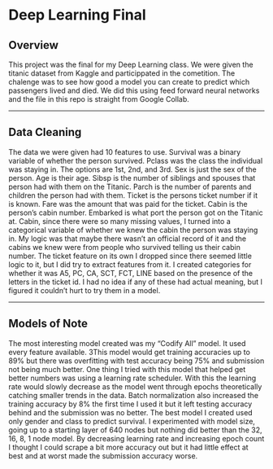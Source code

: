 # Deep Learning Final

## Overview

This project was the final for my Deep Learning class. We were given the titanic dataset from Kaggle and particippated in the cometition. The chalenge was to see how good a model you can create to predict which passengers lived and died. We did this using feed forward neural networks and the file in this repo is straight from Google Collab. 

---

## Data Cleaning
The data we were given had 10 features to use. Survival was a binary variable of whether the person survived. Pclass was the class the individual was staying in. The options are 1st, 2nd, and 3rd. Sex is just the sex of the person. Age is their age. Sibsp is the number of siblings and spouses that person had with them on the Titanic. Parch is the number of parents and children the person had with them. Ticket is the persons ticket number if it is known. Fare was the amount that was paid for the ticket. Cabin is the person’s cabin number. Embarked is what port the person got on the Titanic at.
Cabin, since there were so many missing values, I turned into a categorical variable of whether we knew the cabin the person was staying in. My logic was that maybe there wasn’t an official record of it and the cabins we knew were from people who survived telling us their cabin number. The ticket feature on its own I dropped since there seemed little logic to it, but I did try to extract features from it. I created categories for whether it was A5, PC, CA, SCT, FCT, LINE based on the presence of the letters in the ticket id. I had no idea if any of these had actual meaning, but I figured it couldn’t hurt to try them in a model. 

---

## Models of Note
The most interesting model created was my “Codify All” model. It used every feature available. 3This model would get training accuracies up to 89% but there was overfitting with test accuracy being 75% and submission not being much better. One thing I tried with this model that helped get better numbers was using a learning rate scheduler. With this the learning rate would slowly decrease as the model went through epochs theoretically catching smaller trends in the data. Batch normalization also increased the training accuracy by 8% the first time I used it but it left testing accuracy behind and the submission was no better. The best model I created used only gender and class to predict survival. I experimented with model size, going up to a starting layer of 640 nodes but nothing did better than the 32, 16, 8, 1 node model. By decreasing learning rate and increasing epoch count I thought I could scrape a bit more accuracy out but it had little effect at best and at worst made the submission accuracy worse.

